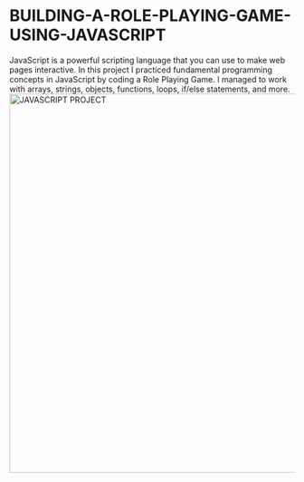 # BUILDING-A-ROLE-PLAYING-GAME-USING-JAVASCRIPT
JavaScript is a powerful scripting language that you can use to make web pages interactive. In this project I practiced fundamental programming concepts in JavaScript by coding a Role Playing Game. I managed to work with arrays, strings, objects, functions, loops, if/else statements, and more.
<img width="669" alt="JAVASCRIPT PROJECT" src="https://github.com/Enockodhis/BUILDING-A-ROLE-PLAYING-GAME-USING-JAVASCRIPT/assets/107674019/ded1017f-d70e-4764-8145-48a9ea1f3eeb">
